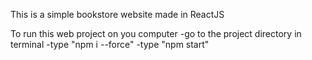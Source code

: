 This is a simple bookstore website made in ReactJS

To run this web project on you computer
 -go to the project directory in terminal
 -type "npm i --force"
 -type "npm start"
